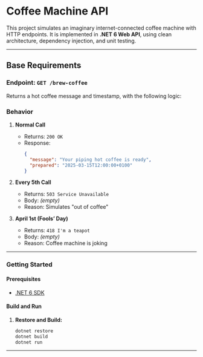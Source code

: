 # Coffee Machine API

This project simulates an imaginary internet-connected coffee machine with HTTP endpoints. It is implemented in **.NET 6 Web API**, using clean architecture, dependency injection, and unit testing.

---

## Base Requirements

### Endpoint: `GET /brew-coffee`

Returns a hot coffee message and timestamp, with the following logic:

### Behavior

1. **Normal Call**

   - Returns: `200 OK`
   - Response:
     ```json
     {
       "message": "Your piping hot coffee is ready",
       "prepared": "2025-03-15T12:00:00+0100"
     }
     ```

2. **Every 5th Call**

   - Returns: `503 Service Unavailable`
   - Body: _(empty)_
   - Reason: Simulates "out of coffee"

3. **April 1st (Fools’ Day)**
   - Returns: `418 I'm a teapot`
   - Body: _(empty)_
   - Reason: Coffee machine is joking

---

### Getting Started

#### Prerequisites

- [.NET 6 SDK](https://dotnet.microsoft.com/download/dotnet/6.0)

#### Build and Run

1. **Restore and Build:**

   ```bash
   dotnet restore
   dotnet build
   dotnet run
   ```

---
